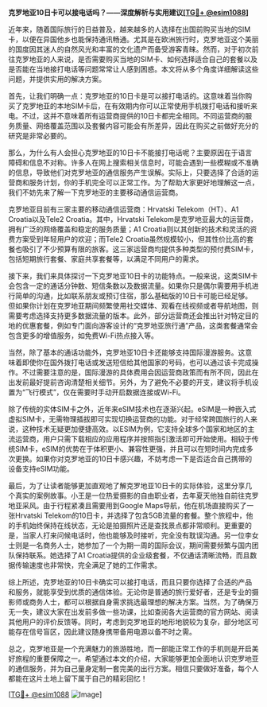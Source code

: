 **克罗地亚10日卡可以接电话吗？——深度解析与实用建议[[TG💪+ @esim1088](https://t.me/s/esim1088)]**

近年来，随着国际旅行的日益普及，越来越多的人选择在出国前购买当地的SIM卡，以便在异国他乡也能保持通讯畅通。尤其是在欧洲旅行时，克罗地亚这个美丽的国度因其迷人的自然风光和丰富的文化遗产而备受游客青睐。然而，对于初次前往克罗地亚的人来说，是否需要购买当地的SIM卡、如何选择适合自己的套餐以及是否能在当地接打电话等问题常常让人感到困惑。本文将从多个角度详细解读这些问题，并提供实用的解决方案。

首先，让我们明确一点：克罗地亚的10日卡是可以接打电话的。这意味着当你购买了克罗地亚的本地SIM卡后，在有效期内你可以正常使用手机拨打电话和接听来电。不过，这并不意味着所有运营商提供的10日卡都完全相同。不同运营商的服务质量、网络覆盖范围以及套餐内容可能会有所差异，因此在购买之前做好充分的研究是非常必要的。

那么，为什么有人会担心克罗地亚的10日卡不能接打电话呢？主要原因在于语言障碍和信息不对称。许多人在网上搜索相关信息时，可能会遇到一些模糊或不准确的信息，导致他们对克罗地亚的通信服务产生误解。实际上，只要选择了合适的运营商和服务计划，你的手机完全可以正常工作。为了帮助大家更好地理解这一点，我们不妨先来了解一下克罗地亚的主要移动通信运营商。

克罗地亚目前有三家主要的移动通信运营商：Hrvatski Telekom（HT）、A1 Croatia以及Tele2 Croatia。其中，Hrvatski Telekom是克罗地亚最大的运营商，拥有广泛的网络覆盖和稳定的服务质量；A1 Croatia则以其创新的技术和灵活的资费方案受到年轻用户的欢迎；而Tele2 Croatia虽然规模较小，但其性价比高的套餐也吸引了不少预算有限的旅客。这三家运营商均提供多种类型的预付费SIM卡，包括短期旅行套餐、家庭共享套餐等，以满足不同用户的需求。

接下来，我们来具体探讨一下克罗地亚10日卡的功能特点。一般来说，这类SIM卡会包含一定的通话分钟数、短信条数以及数据流量。如果你只是偶尔需要用手机进行简单的沟通，比如联系朋友或预订住宿，那么基础版的10日卡可能已经足够。但如果你计划在克罗地亚期间频繁使用社交媒体、观看在线视频或者导航地图，则需要考虑选择支持更多数据流量的版本。此外，部分运营商还会推出针对特定目的地的优惠套餐，例如专门面向游客设计的“克罗地亚旅行通”产品，这类套餐通常会包含更多的增值服务，如免费Wi-Fi热点接入等。

当然，除了基本的通话功能外，克罗地亚10日卡还能够支持国际漫游服务。这意味着即使你在国外拨打电话或发送短信给其他国家的号码，也可以通过该卡完成操作。不过需要注意的是，国际漫游的具体费用会因运营商政策而有所不同，因此在出发前最好提前咨询清楚相关细节。另外，为了避免不必要的开支，建议将手机设置为“飞行模式”，仅在需要时手动开启数据连接或Wi-Fi。

除了传统的实体SIM卡之外，近年来eSIM技术也在逐渐兴起。eSIM是一种嵌入式虚拟SIM卡，无需物理插拔即可实现切换运营商的功能。对于经常跨国旅行的人来说，这种技术无疑更加便捷高效。以ESIM为例，它支持全球多个国家和地区的主流运营商，用户只需下载相应的应用程序并按照指引激活即可开始使用。相较于传统SIM卡，eSIM的优势在于体积更小、兼容性更强，并且可以在短时间内完成多次更换。如果你对克罗地亚的10日卡感兴趣，不妨考虑一下是否适合自己携带的设备支持eSIM功能。

最后，为了让读者能够更加直观地了解克罗地亚10日卡的实际体验，这里分享几个真实的案例故事。小王是一位热爱摄影的自由职业者，去年夏天他独自前往克罗地亚采风。由于行程紧凑且需要用到Google Maps导航，他在机场直接购买了一张Hrvatski Telekom的10日卡，并选择了包含5GB流量的套餐。整个旅程中，他的手机始终保持在线状态，无论是拍摄照片还是查找景点都非常顺利。更重要的是，当家人打来问候电话时，他也能够及时接听，完全没有耽误沟通。另一位李女士则是一名商务人士，她参加了一个为期一周的国际会议，期间需要频繁与国内团队保持联系。她选择了A1 Croatia提供的企业级套餐，不仅通话清晰流畅，而且数据传输速度也非常快，完全满足了她的工作需求。

综上所述，克罗地亚的10日卡确实可以接打电话，而且只要你选择了合适的产品和服务，就能享受到优质的通信体验。无论你是普通的旅行爱好者，还是专业的摄影师或商务人士，都可以根据自身需求挑选最理想的解决方案。当然，为了确保万无一失，建议大家在出发前多做一些功课，比如查阅各大运营商的官方网站、阅读其他用户的评价反馈等。同时，考虑到克罗地亚的地形地貌较为复杂，部分地区可能存在信号盲区，因此建议随身携带备用电源以备不时之需。

总之，克罗地亚是一个充满魅力的旅游胜地，而一部能正常工作的手机则是开启美好旅程的重要保障之一。希望通过本文的介绍，大家能够更加全面地认识克罗地亚的通信服务，并为自己量身定制一套完美的出行方案。相信只要做好准备，每个人都能在这片土地上留下属于自己的精彩回忆！

[[TG💪+ @esim1088](https://t.me/s/esim1088) ![Image](https://i.postimg.cc/4NQfJmqS/Snipaste-2025-05-13-00-14-12.png)]